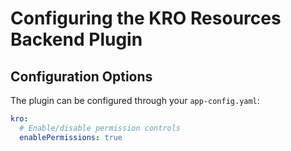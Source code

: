 # Configuring the KRO Resources Backend Plugin

## Configuration Options

The plugin can be configured through your `app-config.yaml`:

```yaml
kro:
  # Enable/disable permission controls
  enablePermissions: true
```